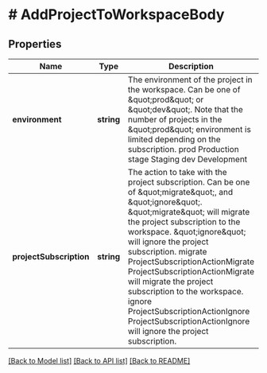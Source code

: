 # # AddProjectToWorkspaceBody

## Properties

Name | Type | Description | Notes
------------ | ------------- | ------------- | -------------
**environment** | **string** | The environment of the project in the workspace. Can be one of \&quot;prod\&quot; or \&quot;dev\&quot;. Note that the number of projects in the \&quot;prod\&quot; environment is limited depending on the subscription. prod Production stage Staging dev Development |
**projectSubscription** | **string** | The action to take with the project subscription. Can be one of \&quot;migrate\&quot;, and \&quot;ignore\&quot;. \&quot;migrate\&quot; will migrate the project subscription to the workspace. \&quot;ignore\&quot; will ignore the project subscription. migrate ProjectSubscriptionActionMigrate  ProjectSubscriptionActionMigrate will migrate the project subscription to the  workspace. ignore ProjectSubscriptionActionIgnore  ProjectSubscriptionActionIgnore will ignore the project subscription. |

[[Back to Model list]](../../README.md#models) [[Back to API list]](../../README.md#endpoints) [[Back to README]](../../README.md)
